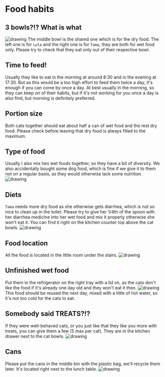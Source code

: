 # Food habits

## 3 bowls?!? What is what
![drawing](./assets/food_bowls.jpg)
The middle bowl is the shared one which is for the dry food.
The left one is for `Lola` and the right one is for `Tama`, they are both for wet food only.
Please try to check that they eat only out of their respective bowl.

## Time to feed!
Usually they like to eat in the morning at around 8:30 and in the evening at 17:30.
But as this would be a too high effort to feed them twice a day, it's enough if you can come by once a day.
At best usually in the morning, so they can keep on of their habits, but if it's not working for you once a day is also find, but morning is definitely preferred.

## Portion size
Both cats together should eat about half a can of wet food and the rest dry food.
Please check before leaving that dry food is always filled to the maximum.

## Type of food
Usually I also mix two wet foods together, so they have a bit of diversity.
We also accidentally bought some dog food, which is fine if we give it to them not on a regular basis, as they would otherwise lack some nutrition.
![drawing](./assets/cat_food_can_towers.jpg)

## Diets
`Tama` needs more dry food as she otherwise gets diarrhea, which is not so nice to clean up in the toilet.
Please try to give her 1/4th of the spoon with her diarrhea medicine into her wet food and mix it properly otherwise she won't eat it.
You can find it right on the kitchen counter top above the cat bowls.
![drawing](./assets/diarrhea_medicine_portion_size.jpg)

## Food location
All the food is located in the little room under the stairs.
![drawing](./assets/cat_food.jpg)

## Unfinished wet food
Put them in the refrigerator on the right tray with a lid on, as the cats don't like the food if it's already one day old and they won't eat it then.
![drawing](./assets/refrigerator_cat_food.jpg)
This food should be reused the next day, mixed with a little of hot water, so it's not too cold for the cats to eat.

## Somebody said TREATS?!?
If they were well-behaved cats, or you just like that they like you more with treats, you can give them a few (5 max per cat).
They are in the kitchen drawer next to the cat bowls.
![drawing](./assets/cat_treats.jpg)

## Cans
Please put the cans in the middle bin with the plastic bag, we'll recycle them later.
It's located right next to the lunch table.
![drawing](./assets/triple_trash_bin_middle_open.jpg)
